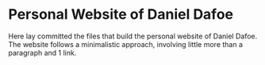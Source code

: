 # Personal Website of Daniel Dafoe
Here lay committed the files that build the personal website of Daniel Dafoe. The website follows a minimalistic approach, involving little more than a paragraph and 1 link.